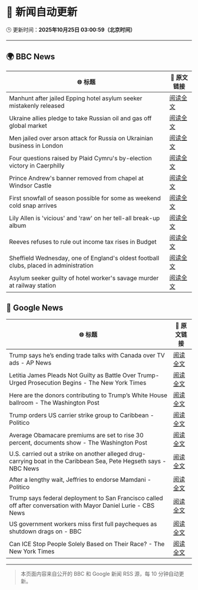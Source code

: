 # 🧠 新闻自动更新

🕒 更新时间：**2025年10月25日 03:00:59（北京时间）**

---

## 🌍 BBC News

| 🌐 标题 | 🔗 原文链接 |
|--------|-------------|
| Manhunt after jailed Epping hotel asylum seeker mistakenly released | [阅读全文](https://www.bbc.com/news/articles/cx2d5rl36vgo?at_medium=RSS&at_campaign=rss) |
| Ukraine allies pledge to take Russian oil and gas off global market | [阅读全文](https://www.bbc.com/news/articles/c17p54edxljo?at_medium=RSS&at_campaign=rss) |
| Men jailed over arson attack for Russia on Ukrainian business in London | [阅读全文](https://www.bbc.com/news/articles/c04g5x1wq5vo?at_medium=RSS&at_campaign=rss) |
| Four questions raised by Plaid Cymru's by-election victory in Caerphilly | [阅读全文](https://www.bbc.com/news/articles/cd67j50z05po?at_medium=RSS&at_campaign=rss) |
| Prince Andrew's banner removed from chapel at Windsor Castle | [阅读全文](https://www.bbc.com/news/articles/c867j2wyxj0o?at_medium=RSS&at_campaign=rss) |
| First snowfall of season possible for some as weekend cold snap arrives | [阅读全文](https://www.bbc.com/weather/articles/cn40jdp7v98o?at_medium=RSS&at_campaign=rss) |
| Lily Allen is 'vicious' and 'raw' on her tell-all break-up album | [阅读全文](https://www.bbc.com/news/articles/c5ypgze4l2zo?at_medium=RSS&at_campaign=rss) |
| Reeves refuses to rule out income tax rises in Budget | [阅读全文](https://www.bbc.com/news/articles/cgr4g89g1x8o?at_medium=RSS&at_campaign=rss) |
| Sheffield Wednesday, one of England's oldest football clubs, placed in administration | [阅读全文](https://www.bbc.com/sport/football/articles/c1lqmmml533o?at_medium=RSS&at_campaign=rss) |
| Asylum seeker guilty of hotel worker's savage murder at railway station | [阅读全文](https://www.bbc.com/news/articles/cvgkpyr1ep4o?at_medium=RSS&at_campaign=rss) |

## 📰 Google News

| 🌐 标题 | 🔗 原文链接 |
|--------|-------------|
| Trump says he’s ending trade talks with Canada over TV ads - AP News | [阅读全文](https://news.google.com/rss/articles/CBMijwFBVV95cUxPaFFCczlycFptNk80dExPaGhXamN5Nm9uM3R1c3N4OXRLM1FJRzlLcUdSNHFacmhUYzhtYXRQN1lCUndzR2FJcERmeENYR3lMM1h4eVpmV2p2d3ZKMnhjWE5DWUcwVi1Oa2ZjR0x5ZEFXUFZBX3BZYTNIV0NIOTc3NjhQY2hOY3JTVUJzb0dfOA?oc=5) |
| Letitia James Pleads Not Guilty as Battle Over Trump-Urged Prosecution Begins - The New York Times | [阅读全文](https://news.google.com/rss/articles/CBMie0FVX3lxTE9pM3FCUHp1SEpiU1pTVEptX0ZuQnVjTFA1WDcyVHpXdXdNTTFzV1ZSZE4zTlhyZjVDbjZ6aW1TNzJlb1Jubm96Q0NaZE1XZFFndTBWaVpLeFdPMXcxLWpCVXBMTnlLM2FBUWxhREx5ejRRMmtORUZMLUxzdw?oc=5) |
| Here are the donors contributing to Trump’s White House ballroom - The Washington Post | [阅读全文](https://news.google.com/rss/articles/CBMilAFBVV95cUxPYXlHQUNsaF83TmFtSndabVBWaXdmLXpQbEgxdlhxWjF2VkRXUkhOOTBxaHRfVGZxZXIxenpHSFVaR3MyS2lCX2dMRDQ1dmQ4WlNJNGMyNjdPY0F2RDA2bVprYktGOGRhbEhMeHBYellQaGZfckdqam9CMWZ6d19uRmZhbE8zejdVQ09Zd1M1QnpUSmMz?oc=5) |
| Trump orders US carrier strike group to Caribbean - Politico | [阅读全文](https://news.google.com/rss/articles/CBMioAFBVV95cUxPN3hWaFFuVlZRRGlmZFV0TVB0dS1US003eGRYQlBkTkdiZDBKVVlZR3kySFE5dkk1QmMxdjkyaU5GVDV5dHhzb3RpYUtFODlLRDh0bkdpYTgtTjVtVmRpaG4zSUN3R1NFTV9MQUpNOEFqZGVyX2wxODlxUUQzU1Q5SGw1c0JLaks0eTB2WVB5Q1pxZ1pUWmN2U2VITXRCRUNP?oc=5) |
| Average Obamacare premiums are set to rise 30 percent, documents show - The Washington Post | [阅读全文](https://news.google.com/rss/articles/CBMijAFBVV95cUxPamdidlh6SnVTc3duMXdGUTBTYmdydE1qR3hiSHVIRjVNNHloZ0hseUJMZWVqSGdjUFQ5OVVoMGVmNFM1Ml84cWdQd3dMMWY4YmdmZ3llWjZDel96ZmRxcWhRenYxZ0ludG9vX0h6dEhlR2tpNVJMeVp2VTEzNnE1eDZ5ZVJlMC1pSnBmZQ?oc=5) |
| U.S. carried out a strike on another alleged drug-carrying boat in the Caribbean Sea, Pete Hegseth says - NBC News | [阅读全文](https://news.google.com/rss/articles/CBMigwFBVV95cUxQTVFQMThvemJYMWgtUF9NSHFwdlBmVzlnZUJ5NHc4WVQtRzRYaTBiN1RqYmNtUGV4Mk4yaXh6SFhwdmR1eTBSaWdVNkZFQTNjeW5FdXQtYWxIS1hSRnlwNXUwdV9QQ1ByQVFISmF4VlZ1dVNmcmZtM01TUzI2em10cXoxWdIBVkFVX3lxTFAwWFRjVDVOekxnZUt1OUUyTjUwYVZKR0dfeXFXZXBaektvODJOZ0J0MnE2Q3FTckpxNUpYNmIyYjktZ3lWX190MVRpaEdBWmF0dVFsZlh3?oc=5) |
| After a lengthy wait, Jeffries to endorse Mamdani - Politico | [阅读全文](https://news.google.com/rss/articles/CBMinwFBVV95cUxQaEtUdHVvMWFzeV8zZncwdEdhYWZYZ3RaU2VrZzJybUlmYmxBQ2hPWUFDY0M5dnRLcEhiMjkxY0dFelNDV1RsRFBraVRBa3lXSFBoR0g3WjFfRVdLcTdmZXR1UTMyOEtDd2dUUlNjT3lIRmlUTU5seG43V2l3dlB2ZDU2YUhnbVpNSWM2bnVSZHhkZGlqVWFlaW9HU2pfekE?oc=5) |
| Trump says federal deployment to San Francisco called off after conversation with Mayor Daniel Lurie - CBS News | [阅读全文](https://news.google.com/rss/articles/CBMiyAFBVV95cUxPRTREcC1OZDdfV1NXaXc3clJ1ZkJTc1R0TmdXcWR1SVJwbFVYZFV5aEk1eklrR2h0N0dSVTFvcFpXcFl0TW1HY3RILVNNN0F5b1FFNW5yUk5jbXNndWlRZWJZcUlXSlBxVlBRY1NlMDZIQWFiSkhJaTF6WG52T05ycExsU2NJcG1fN3V2QWpHT3J4NC1zMXV0VHZ5cFJNMlZXS1B4dDgyMHdWcHl4Ym5YR0xGNXB0UmVjYkx1VU1JeS1lbVVUSkpzZQ?oc=5) |
| US government workers miss first full paycheques as shutdown drags on - BBC | [阅读全文](https://news.google.com/rss/articles/CBMiVEFVX3lxTE1XRXd3bjdnc3E3UlMxcFM2YVJKTkVWOHppQ2dqTmNZRnZ1SDduUEQxMDdoU0IxRXE3eUNvVmQ2TFhoSm85TW1jZFZreEw2Rm5SUFdRRQ?oc=5) |
| Can ICE Stop People Solely Based on Their Race? - The New York Times | [阅读全文](https://news.google.com/rss/articles/CBMifkFVX3lxTE5kcTg1MjZNSllnUU9JaHQ5WGlTYllRZXRfZXd6NTBWLUJsWTVSMlRlbDJ0b25aM1BMMUtTWjMwUXJZekJEVk9rcW90LXhLTXFRQW40eE1sWDR2cnBYWUlDN2xMa0pQWFZGd3FwSXVja3RCTXNTVllrVkljbVZuQQ?oc=5) |

---
> 本页面内容来自公开的 BBC 和 Google 新闻 RSS 源，每 10 分钟自动更新。